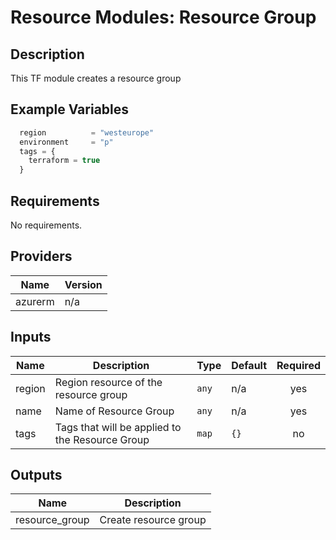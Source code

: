 # **Resource Modules: Resource Group**

## Description

This TF module creates a resource group 


## Example Variables
```javascript
  region          = "westeurope"
  environment     = "p"
  tags = {
    terraform = true
  }
```

## Requirements

No requirements.

## Providers

| Name | Version |
|------|---------|
| azurerm | n/a |

## Inputs

| Name | Description | Type | Default | Required |
|------|-------------|------|---------|:--------:|
| region | Region resource of the resource group | `any` | n/a | yes |
| name | Name of Resource Group | `any` | n/a | yes |
| tags | Tags that will be applied to the Resource Group | `map` | `{}` | no |

## Outputs

| Name | Description |
|------|-------------|
| resource\_group | Create resource group |

